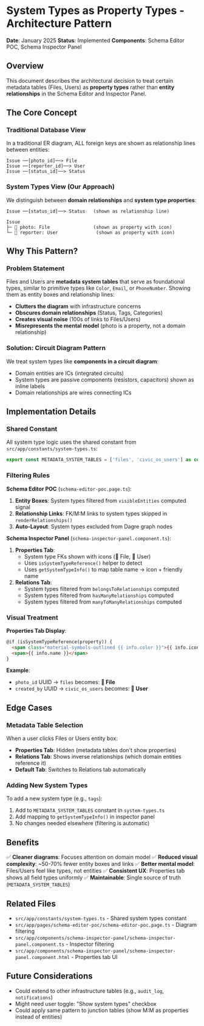 # System Types as Property Types - Architecture Pattern

**Date**: January 2025
**Status**: Implemented
**Components**: Schema Editor POC, Schema Inspector Panel

## Overview

This document describes the architectural decision to treat certain metadata tables (Files, Users) as **property types** rather than **entity relationships** in the Schema Editor and Inspector Panel.

## The Core Concept

### Traditional Database View
In a traditional ER diagram, ALL foreign keys are shown as relationship lines between entities:
```
Issue ──[photo_id]──> File
Issue ──[reporter_id]──> User
Issue ──[status_id]──> Status
```

### System Types View (Our Approach)
We distinguish between **domain relationships** and **system type properties**:

```
Issue ──[status_id]──> Status   (shown as relationship line)

Issue
├─ 📄 photo: File                (shown as property with icon)
└─ 👤 reporter: User              (shown as property with icon)
```

## Why This Pattern?

### Problem Statement
Files and Users are **metadata system tables** that serve as foundational types, similar to primitive types like `Color`, `Email`, or `PhoneNumber`. Showing them as entity boxes and relationship lines:
- **Clutters the diagram** with infrastructure concerns
- **Obscures domain relationships** (Status, Tags, Categories)
- **Creates visual noise** (100s of links to Files/Users)
- **Misrepresents the mental model** (photo is a property, not a domain relationship)

### Solution: Circuit Diagram Pattern
We treat system types like **components in a circuit diagram**:
- Domain entities are ICs (integrated circuits)
- System types are passive components (resistors, capacitors) shown as inline labels
- Domain relationships are wires connecting ICs

## Implementation Details

### Shared Constant
All system type logic uses the shared constant from `src/app/constants/system-types.ts`:
```typescript
export const METADATA_SYSTEM_TABLES = ['files', 'civic_os_users'] as const;
```

### Filtering Rules

**Schema Editor POC** (`schema-editor-poc.page.ts`):
1. **Entity Boxes**: System types filtered from `visibleEntities` computed signal
2. **Relationship Links**: FK/M:M links to system types skipped in `renderRelationships()`
3. **Auto-Layout**: System types excluded from Dagre graph nodes

**Schema Inspector Panel** (`schema-inspector-panel.component.ts`):
1. **Properties Tab**:
   - System type FKs shown with icons (📄 File, 👤 User)
   - Uses `isSystemTypeReference()` helper to detect
   - Uses `getSystemTypeInfo()` to map table name → icon + friendly name
2. **Relations Tab**:
   - System types filtered from `belongsToRelationships` computed
   - System types filtered from `hasManyRelationships` computed
   - System types filtered from `manyToManyRelationships` computed

### Visual Treatment

**Properties Tab Display**:
```html
@if (isSystemTypeReference(property)) {
  <span class="material-symbols-outlined {{ info.color }}">{{ info.icon }}</span>
  <span>{{ info.name }}</span>
}
```

**Example**:
- `photo_id` UUID → `files` becomes: **📄 File**
- `created_by` UUID → `civic_os_users` becomes: **👤 User**

## Edge Cases

### Metadata Table Selection
When a user clicks Files or Users entity box:
- **Properties Tab**: Hidden (metadata tables don't show properties)
- **Relations Tab**: Shows inverse relationships (which domain entities reference it)
- **Default Tab**: Switches to Relations tab automatically

### Adding New System Types
To add a new system type (e.g., `tags`):
1. Add to `METADATA_SYSTEM_TABLES` constant in `system-types.ts`
2. Add mapping to `getSystemTypeInfo()` in inspector panel
3. No changes needed elsewhere (filtering is automatic)

## Benefits

✅ **Cleaner diagrams**: Focuses attention on domain model
✅ **Reduced visual complexity**: ~50-70% fewer entity boxes and links
✅ **Better mental model**: Files/Users feel like types, not entities
✅ **Consistent UX**: Properties tab shows all field types uniformly
✅ **Maintainable**: Single source of truth (`METADATA_SYSTEM_TABLES`)

## Related Files

- `src/app/constants/system-types.ts` - Shared system types constant
- `src/app/pages/schema-editor-poc/schema-editor-poc.page.ts` - Diagram filtering
- `src/app/components/schema-inspector-panel/schema-inspector-panel.component.ts` - Inspector filtering
- `src/app/components/schema-inspector-panel/schema-inspector-panel.component.html` - Properties tab UI

## Future Considerations

- Could extend to other infrastructure tables (e.g., `audit_log`, `notifications`)
- Might need user toggle: "Show system types" checkbox
- Could apply same pattern to junction tables (show M:M as properties instead of entities)
